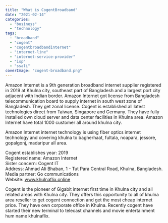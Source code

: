 ```yaml
---
title: "What is CogentBroadband"
date: "2021-02-14"
categories: 
  - "business"
  - "technology"
tags: 
  - "broadband"
  - "cogent"
  - "cogentbroadbandinternet"
  - "internet-line"
  - "internet-service-provider"
  - "isp"
  - "ssali"
coverImage: "cogent-broadband.png"
---
```


Amazon Internet is a 9th generation broadband internet supplier registered in 2019 at Khulna city, southeast part of Bangladesh and a largest port city adjacent with Indian border. Amazon Internet got license from Bangladesh telecommunication board to supply internet in south west zone of Bangladesh. They get zonal license. Cogent is established all latest technologies direct from Taiwan, Singapore and Germany. They have fully installed own cloud server and data center facilities in Khulna area. Amazon Internet have total 1000 customer all around khulna city.

Amazon Internet internet technology is using fiber optics internet technology and covering khulna to bagherhaat, fultala, noapara, jessore, gopalgonj, madaripur all area.

Cogent establishes year: 2019  
Registered name: Amazon Internet  
Sister concern: Cogent IT  
Address: Ahmad Ali Bhaban, 1 - Tut Para Central Road, Khulna, Bangladesh.  
Media partner: Go communications  
Website: www.khulnaflix.online  

Cogent is the pioneer of Gigabit internet first time in Khulna city and all related areas with Khulna city. They offers this opportunity to all of khulna area reseller to get cogent connection and get the most cheap internet price. They have own corporate office in Khulna. Recently cogent have started their new terminal to telecast channels and movie entertainment hum name khulnaflix.
